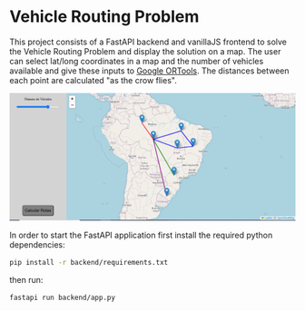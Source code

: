 # Vehicle Routing Problem

This project consists of a FastAPI backend and vanillaJS frontend to solve the Vehicle Routing Problem and display the solution on a map. The user can select lat/long coordinates in a map and the number of vehicles available and give these inputs to [Google ORTools](https://developers.google.com/optimization/routing/vrp?hl=pt-br). The distances between each point are calculated "as the crow flies".

![image](images/map.PNG)

In order to start the FastAPI application first install the required python dependencies:

```bash
pip install -r backend/requirements.txt
```

then run:

```bash
fastapi run backend/app.py
```

